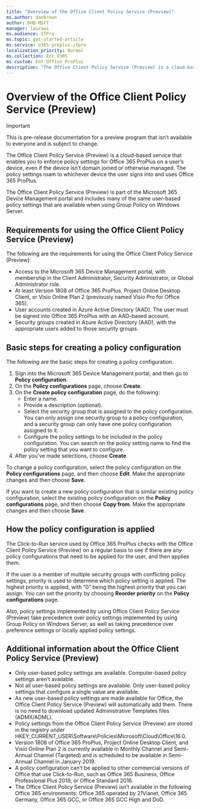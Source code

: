 ```yaml
---
title: "Overview of the Office Client Policy Service (Preview)"
ms.author: danbrown
author: DHB-MSFT
manager: laurawi
ms.audience: ITPro
ms.topic: get-started-article
ms.service: o365-proplus-itpro
localization_priority: Normal
ms.collection: Ent_O365
ms.custom: Ent_Office_ProPlus
description: "The Office Client Policy Service (Preview) is a cloud-based service that enables you to enforce policy settings for Office 365 ProPlus on a user’s device, even if the device isn’t domain joined or otherwise managed."
---
```


# Overview of the Office Client Policy Service (Preview)

> [!IMPORTANT]
> This is pre-release documentation for a preview program that isn’t available to everyone and is subject to change.

The Office Client Policy Service (Preview) is a cloud-based service that enables you to enforce policy settings for Office 365 ProPlus on a user’s device, even if the device isn’t domain joined or otherwise managed. The policy settings roam to whichever device the user signs into and uses Office 365 ProPlus.

The Office Client Policy Service (Preview) is part of the Microsoft 365 Device Management portal and includes many of the same user-based policy settings that are available when using Group Policy on Windows Server.

## Requirements for using the Office Client Policy Service (Preview)

The following are the requirements for using the Office Client Policy Service (Preview):

- Access to the Microsoft 365 Device Management portal, with membership in the Client Administrator, Security Administrator, or Global Administrator role.
- At least Version 1808 of Office 365 ProPlus, Project Online Desktop Client, or Visio Online Plan 2 (previously named Visio Pro for Office 365).
- User accounts created in Azure Active Directory (AAD). The user must be signed into Office 365 ProPlus with an AAD-based account.
- Security groups created in Azure Active Directory (AAD), with the appropriate users added to those security groups.


## Basic steps for creating a policy configuration

The following are the basic steps for creating a policy configuration.

1. Sign into the Microsoft 365 Device Management portal, and then go to **Policy configuration**.
2. On the **Policy configurations** page, choose **Create**.
3. On the **Create policy configuration** page, do the following:
   - Enter a name.
   - Provide a description (optional).
   - Select the security group that is assigned to the policy configuration. You can only assign one security group to a policy configuration, and a security group can only have one policy configuration assigned to it.
   - Configure the policy settings to be included in the policy configuration. You can search on the policy setting name to find the policy setting that you want to configure.
4. After you've made selections, choose **Create**.

To change a policy configuration, select the policy configuration on the **Policy configurations** page, and then choose **Edit**. Make the appropriate changes and then choose **Save**.

If you want to create a new policy configuration that is similar existing policy configuration, select the existing policy configuration on the **Policy configurations** page, and then choose **Copy from**. Make the appropriate changes and then choose **Save**.


## How the policy configuration is applied

The Click-to-Run service used by Office 365 ProPlus checks with the Office Client Policy Service (Preview) on a regular basis to see if there are any policy configurations that need to be applied for the user, and then applies them.

If the user is a member of multiple security groups with conflicting policy settings, priority is used to determine which policy setting is applied. The highest priority is applied, with “0” being the highest priority that you can assign. You can set the priority by choosing **Reorder priority** on the **Policy configurations** page.

Also, policy settings implemented by using Office Client Policy Service (Preview) take precedence over policy settings implemented by using Group Policy on Windows Server, as well as taking precedence over preference settings or locally applied policy settings.

## Additional information about the Office Client Policy Service (Preview)

- Only user-based policy settings are available. Computer-based policy settings aren’t available.
- Not all user-based policy settings are available. Only user-based policy settings that configure a single value are available.
- As new user-based policy settings are made available for Office, the Office Client Policy Service (Preview) will automatically add them. There is no need to download updated Administrative Templates files (ADMX/ADML).
- Policy settings from the Office Client Policy Service (Preview) are stored in the registry under HKEY_CURRENT_USER\Software\Policies\Microsoft\Cloud\Office\16.0.
- Version 1808 of Office 365 ProPlus, Project Online Desktop Client, and Visio Online Plan 2 is currently available in Monthly Channel and Semi-Annual Channel (Targeted) and is scheduled to be available in Semi-Annual Channel in January 2019.
- A policy configuration can’t be applied to other commercial versions of Office that use Click-to-Run, such as Office 365 Business, Office Professional Plus 2019, or Office Standard 2016.
- The Office Client Policy Service (Preview) isn’t available in the following Office 365 environments: Office 365 operated by 21Vianet, Office 365 Germany, Office 365 GCC, or Office 365 GCC High and DoD.

